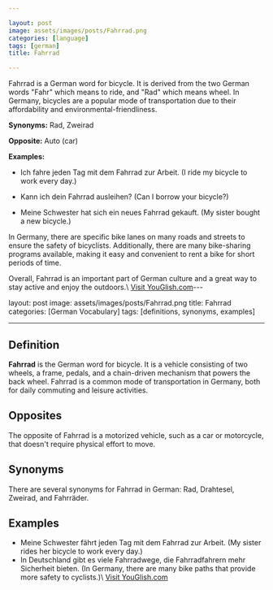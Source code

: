 ```yaml
---

layout: post
image: assets/images/posts/Fahrrad.png
categories: [language]
tags: [german]
title: Fahrrad

---
```


Fahrrad is a German word for bicycle. It is derived from the two German words "Fahr" which means to ride, and "Rad" which means wheel. In Germany, bicycles are a popular mode of transportation due to their affordability and environmental-friendliness.

**Synonyms:** Rad, Zweirad

**Opposite:** Auto (car)

**Examples:**

- Ich fahre jeden Tag mit dem Fahrrad zur Arbeit. (I ride my bicycle to work every day.)

- Kann ich dein Fahrrad ausleihen? (Can I borrow your bicycle?)

- Meine Schwester hat sich ein neues Fahrrad gekauft. (My sister bought a new bicycle.)

In Germany, there are specific bike lanes on many roads and streets to ensure the safety of bicyclists. Additionally, there are many bike-sharing programs available, making it easy and convenient to rent a bike for short periods of time.

Overall, Fahrrad is an important part of German culture and a great way to stay active and enjoy the outdoors.\ <a id="yg-widget-0" class="youglish-widget" data-query="Fahrrad" data-lang="german" data-components="8412" data-auto-start="0" data-bkg-color="theme_light" data-title="How%20to%20pronounce%20Fahrrad%20in%20German"  rel="nofollow" href="https://youglish.com">Visit YouGlish.com</a><script async src="https://youglish.com/public/emb/widget.js" charset="utf-8"></script>---

layout: post
image: assets/images/posts/Fahrrad.png
title: Fahrrad
categories: [German Vocabulary]
tags: [definitions, synonyms, examples]

---

## Definition
**Fahrrad** is the German word for bicycle. It is a vehicle consisting of two wheels, a frame, pedals, and a chain-driven mechanism that powers the back wheel. Fahrrad is a common mode of transportation in Germany, both for daily commuting and leisure activities.

## Opposites
The opposite of Fahrrad is a motorized vehicle, such as a car or motorcycle, that doesn't require physical effort to move.

## Synonyms
There are several synonyms for Fahrrad in German: Rad, Drahtesel, Zweirad, and Fahrräder.

## Examples
- Meine Schwester fährt jeden Tag mit dem Fahrrad zur Arbeit. (My sister rides her bicycle to work every day.)
- In Deutschland gibt es viele Fahrradwege, die Fahrradfahrern mehr Sicherheit bieten. (In Germany, there are many bike paths that provide more safety to cyclists.)\ <a id="yg-widget-0" class="youglish-widget" data-query="Fahrrad" data-lang="german" data-components="8412" data-auto-start="0" data-bkg-color="theme_light" data-title="How%20to%20pronounce%20Fahrrad%20in%20German"  rel="nofollow" href="https://youglish.com">Visit YouGlish.com</a><script async src="https://youglish.com/public/emb/widget.js" charset="utf-8"></script>